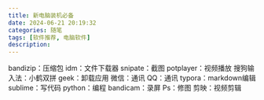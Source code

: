```yaml
---
title: 新电脑装机必备
date: 2024-06-21 20:19:32
categories: 随笔
tags: [软件推荐, 电脑软件]
description: 
---
```

bandizip：压缩包
idm：文件下载器
snipate：截图
potplayer：视频播放
搜狗输入法：小鹤双拼
geek：卸载应用
微信：通讯
QQ：通讯
typora：markdown编辑
sublime：写代码
python：编程
bandicam：录屏
Ps：修图
剪映：视频剪辑


